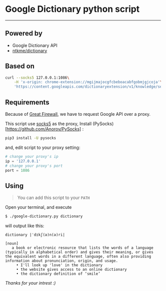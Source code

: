 # Google Dictionary python script
------------------

## Powered by
* Google Dictionary API
* [ntkme/dictionary](https://github.com/ntkme/dictionary)

## Based on
``` sh
curl --socks5 127.0.0.1:1086\
    -H 'x-origin: chrome-extension://mgijmajocgfcbeboacabfgobmjgjcoja'\
    'https://content.googleapis.com/dictionaryextension/v1/knowledge/search?term=query&language=en&key=AIzaSyC9PDwo2wgENKuI8DSFOfqFqKP2cKAxxso' 
```

## Requirements
Because of [Great Firewall](https://en.wikipedia.org/wiki/Great_Firewall), we have to request Google API over a proxy. 

This script use [socks5](https://en.wikipedia.org/wiki/SOCKS#SOCKS5) as the proxy, Install (PySocks)[https://github.com/Anorov/PySocks] :

```sh
pip3 install -U pysocks
```

and, edit script to your proxy setting:

```python
# change your proxy's ip
ip = '127.0.0.1'
# change your proxy's port
port = 1086
```

## Using
> You can add this script to your `PATH`

Open your terminal, and execute
```sh
$ ./google-dictionary.py dictionary
```

will output like this:
```
dictionary |ˈdɪkʃ(ə)n(ə)ri|

[noun]
   a book or electronic resource that lists the words of a language (typically in alphabetical order) and gives their meaning, or gives the equivalent words in a different language, often also providing information about pronunciation, origin, and usage.
     • I'll look up 'love' in the dictionary
     • the website gives access to an online dictionary
     • the dictionary definition of ‘smile’
```

*Thanks for your intrest :)*